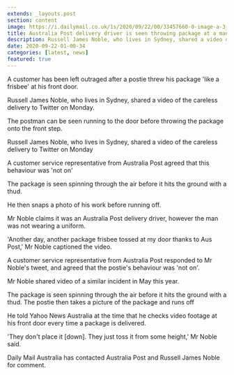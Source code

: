 ```yaml
---
extends: _layouts.post
section: content
image: https://i.dailymail.co.uk/1s/2020/09/22/00/33457660-0-image-a-3_1600729521344.jpg 
title: Australia Post delivery driver is seen throwing package at a mans front door like a frisbee 
description: Russell James Noble, who lives in Sydney, shared a video of the careless delivery to Twitter on Monday. 
date: 2020-09-22-01-00-34 
categories: [latest, news] 
featured: true 
--- 
```

A customer has been left outraged after a postie threw his package 'like a frisbee' at his front door. 

Russell James Noble, who lives in Sydney, shared a video of the careless delivery to Twitter on Monday.

The postman can be seen running to the door before throwing the package onto the front step. 

Russell James Noble, who lives in Sydney, shared a video of the careless delivery to Twitter on Monday 

A customer service representative from Australia Post agreed that this behaviour was 'not on'

The package is seen spinning through the air before it hits the ground with a thud.

He then snaps a photo of his work before running off. 

Mr Noble claims it was an Australia Post delivery driver, however the man was not wearing a uniform. 

'Another day, another package frisbee tossed at my door thanks to Aus Post,' Mr Noble captioned the video. 

A customer service representative from Australia Post responded to Mr Noble's tweet, and agreed that the postie's behaviour was 'not on'. 

Mr Noble shared video of a similar incident in May this year.

The package is seen spinning through the air before it hits the ground with a thud. The postie then takes a picture of the package and runs off

He told Yahoo News Australia at the time that he checks video footage at his front door every time a package is delivered. 

'They don't place it [down]. They just toss it from some height,' Mr Noble said. 

Daily Mail Australia has contacted Australia Post and Russell James Noble for comment.

